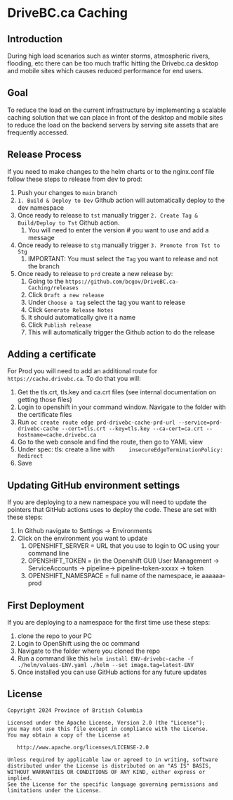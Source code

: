 # DriveBC.ca Caching
## Introduction
During high load scenarios such as winter storms, atmospheric rivers, flooding, etc there can be too much traffic hitting the Drivebc.ca desktop and mobile sites which causes reduced performance for end users.

## Goal
To reduce the load on the current infrastructure by implementing a scalable caching solution that we can place in front of the desktop and mobile sites to reduce the load on the backend servers by serving site assets that are frequently accessed.

## Release Process
If you need to make changes to the helm charts or to the nginx.conf file follow these steps to release from dev to prod:
1. Push your changes to `main` branch
1. `1. Build & Deploy to Dev` Github action will automatically deploy to the dev namespace
1. Once ready to release to `tst` manually trigger `2. Create Tag & Build/Deploy to Tst` Github action. 
    1. You will need to enter the version # you want to use and add a message
1. Once ready to release to `stg` manually trigger `3. Promote from Tst to Stg`
    1. IMPORTANT: You must select the `Tag` you want to release and not the branch
1. Once ready to release to `prd` create a new release by:
    1. Going to the `https://github.com/bcgov/DriveBC.ca-Caching/releases` 
    1. Click `Draft a new release`
    1. Under `Choose a tag` select the tag you want to release
    1. Click `Generate Release Notes`
    1. It should automatically give it a name
    1. Click `Publish release`
    1. This will automatically trigger the Github action to do the release

## Adding a certificate
For Prod you will need to add an additional route for `https://cache.drivebc.ca`. To do that you will:
1. Get the tls.crt, tls.key and ca.crt files (see internal documentation on getting those files)
1. Login to openshift in your command window. Navigate to the folder with the certificate files
1. Run `oc create route edge prd-drivebc-cache-prd-url --service=prd-drivebc-cache --cert=tls.crt --key=tls.key --ca-cert=ca.crt --hostname=cache.drivebc.ca`
1. Go to the web console and find the route, then go to YAML view
1. Under spec: tls: create a line with `    insecureEdgeTerminationPolicy: Redirect`
1. Save


## Updating GitHub environment settings
If you are deploying to a new namespace you will need to update the pointers that GitHub actions uses to deploy the code. These are set with these steps:
1. In Github navigate to Settings -> Environments
1. Click on the environment you want to update
    1. OPENSHIFT_SERVER = URL that you use to login to OC using your command line
    1. OPENSHIFT_TOKEN = (in the Openshift GUI) User Management -> ServiceAccounts -> pipeline-> pipeline-token-xxxxx -> token
    1. OPENSHIFT_NAMESPACE = full name of the namespace, ie aaaaaa-prod

## First Deployment
If you are deploying to a namespace for the first time use these steps:
1. clone the repo to your PC
1. Login to OpenShift using the oc command
1. Navigate to the folder where you cloned the repo
1. Run a command like this `helm install ENV-drivebc-cache -f ./helm/values-ENV.yaml ./helm --set image.tag=latest-ENV`
1. Once installed you can use GitHub actions for any future updates


## License

```
Copyright 2024 Province of British Columbia

Licensed under the Apache License, Version 2.0 (the "License");
you may not use this file except in compliance with the License.
You may obtain a copy of the License at

   http://www.apache.org/licenses/LICENSE-2.0

Unless required by applicable law or agreed to in writing, software
distributed under the License is distributed on an "AS IS" BASIS,
WITHOUT WARRANTIES OR CONDITIONS OF ANY KIND, either express or implied.
See the License for the specific language governing permissions and
limitations under the License.
